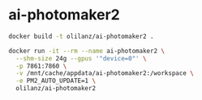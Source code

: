 # ai-photomaker2


```bash
docker build -t olilanz/ai-photomaker2 .
```

```bash
docker run -it --rm --name ai-photomaker2 \
  --shm-size 24g --gpus '"device=0"' \
  -p 7861:7860 \
  -v /mnt/cache/appdata/ai-photomaker2:/workspace \
  -e PM2_AUTO_UPDATE=1 \
  olilanz/ai-photomaker2
```
